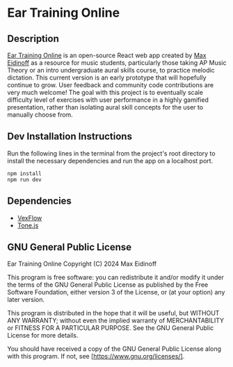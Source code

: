 # Ear Training Online

## Description

[Ear Training Online](https://meidinoff.github.io/Ear-Training-Online/) is an open-source React web app created by [Max Eidinoff](https://www.maxeidinoff.com/) as a resource for music students, particularly those taking AP Music Theory or an intro undergraduate aural skills course, to practice melodic dictation. This current version is an early prototype that will hopefully continue to grow. User feedback and community code contributions are very much welcome! The goal with this project is to eventually scale difficulty level of exercises with user performance in a highly gamified presentation, rather than isolating aural skill concepts for the user to manually choose from.

## Dev Installation Instructions

Run the following lines in the terminal from the project's root directory to install the necessary dependencies and run the app on a localhost port.

    npm install
    npm run dev

## Dependencies

- [VexFlow](https://github.com/0xfe/vexflow)
- [Tone.js](https://github.com/Tonejs/Tone.js)

## GNU General Public License

Ear Training Online
Copyright (C) 2024 Max Eidinoff

This program is free software: you can redistribute it and/or modify
it under the terms of the GNU General Public License as published by
the Free Software Foundation, either version 3 of the License, or
(at your option) any later version.

This program is distributed in the hope that it will be useful,
but WITHOUT ANY WARRANTY; without even the implied warranty of
MERCHANTABILITY or FITNESS FOR A PARTICULAR PURPOSE. See the
GNU General Public License for more details.

You should have received a copy of the GNU General Public License
along with this program. If not, see [https://www.gnu.org/licenses/].
